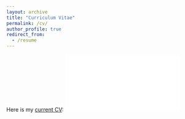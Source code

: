 ```yaml
---
layout: archive
title: "Curriculum Vitae"
permalink: /cv/
author_profile: true
redirect_from:
  - /resume
---
```


Here is my [current CV](/files/CV.pdf):
<embed src="/files/sample.pdf" type="application/pdf" />

